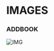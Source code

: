 
# IMAGES
 ### ADDBOOK

 ![IMG](https://user-images.githubusercontent.com/73100536/143197820-b1f14f81-d8e5-40ab-8d80-87aa5281b82e.png)
